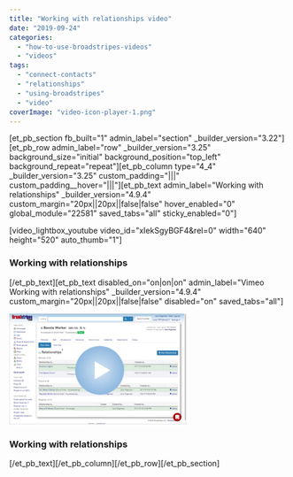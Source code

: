 ```yaml
---
title: "Working with relationships video"
date: "2019-09-24"
categories: 
  - "how-to-use-broadstripes-videos"
  - "videos"
tags: 
  - "connect-contacts"
  - "relationships"
  - "using-broadstripes"
  - "video"
coverImage: "video-icon-player-1.png"
---
```


\[et\_pb\_section fb\_built="1" admin\_label="section" \_builder\_version="3.22"\]\[et\_pb\_row admin\_label="row" \_builder\_version="3.25" background\_size="initial" background\_position="top\_left" background\_repeat="repeat"\]\[et\_pb\_column type="4\_4" \_builder\_version="3.25" custom\_padding="|||" custom\_padding\_\_hover="|||"\]\[et\_pb\_text admin\_label="Working with relationships" \_builder\_version="4.9.4" custom\_margin="20px||20px||false|false" hover\_enabled="0" global\_module="22581" saved\_tabs="all" sticky\_enabled="0"\]

\[video\_lightbox\_youtube video\_id="xIekSgyBGF4&rel=0" width="640" height="520" auto\_thumb="1"\]

### Working with relationships

\[/et\_pb\_text\]\[et\_pb\_text disabled\_on="on|on|on" admin\_label="Vimeo Working with relationships" \_builder\_version="4.9.4" custom\_margin="20px||20px||false|false" disabled="on" saved\_tabs="all"\]

[![](images/Build_Relationships_Video_Thumbnail_320-200.png)](https://vimeo.com/359601582)

### Working with relationships

\[/et\_pb\_text\]\[/et\_pb\_column\]\[/et\_pb\_row\]\[/et\_pb\_section\]
